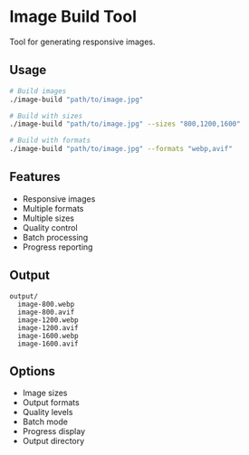 # Image Build Tool

Tool for generating responsive images.

## Usage

```bash
# Build images
./image-build "path/to/image.jpg"

# Build with sizes
./image-build "path/to/image.jpg" --sizes "800,1200,1600"

# Build with formats
./image-build "path/to/image.jpg" --formats "webp,avif"
```

## Features

- Responsive images
- Multiple formats
- Multiple sizes
- Quality control
- Batch processing
- Progress reporting

## Output

```
output/
  image-800.webp
  image-800.avif
  image-1200.webp
  image-1200.avif
  image-1600.webp
  image-1600.avif
```

## Options

- Image sizes
- Output formats
- Quality levels
- Batch mode
- Progress display
- Output directory
